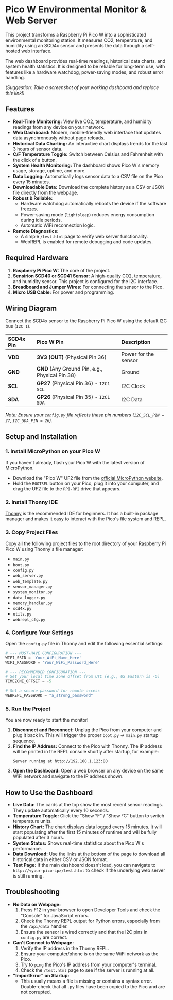 # Pico W Environmental Monitor & Web Server

This project transforms a Raspberry Pi Pico W into a sophisticated environmental monitoring station. It measures CO2, temperature, and humidity using an SCD4x sensor and presents the data through a self-hosted web interface.

The web dashboard provides real-time readings, historical data charts, and system health statistics. It is designed to be reliable for long-term use, with features like a hardware watchdog, power-saving modes, and robust error handling.

 
*(Suggestion: Take a screenshot of your working dashboard and replace this link!)*

## Features

-   **Real-Time Monitoring:** View live CO2, temperature, and humidity readings from any device on your network.
-   **Web Dashboard:** Modern, mobile-friendly web interface that updates data asynchronously without page reloads.
-   **Historical Data Charting:** An interactive chart displays trends for the last 3 hours of sensor data.
-   **C/F Temperature Toggle:** Switch between Celsius and Fahrenheit with the click of a button.
-   **System Health Monitoring:** The dashboard shows Pico W's memory usage, storage, uptime, and more.
-   **Data Logging:** Automatically logs sensor data to a CSV file on the Pico every 15 minutes.
-   **Downloadable Data:** Download the complete history as a CSV or JSON file directly from the webpage.
-   **Robust & Reliable:**
    -   Hardware watchdog automatically reboots the device if the software freezes.
    -   Power-saving mode (`lightsleep`) reduces energy consumption during idle periods.
    -   Automatic WiFi reconnection logic.
-   **Remote Diagnostics:**
    -   A simple `/test.html` page to verify web server functionality.
    -   WebREPL is enabled for remote debugging and code updates.

## Required Hardware

1.  **Raspberry Pi Pico W:** The core of the project.
2.  **Sensirion SCD40 or SCD41 Sensor:** A high-quality CO2, temperature, and humidity sensor. This project is configured for the I2C interface.
3.  **Breadboard and Jumper Wires:** For connecting the sensor to the Pico.
4.  **Micro USB Cable:** For power and programming.

## Wiring Diagram

Connect the SCD4x sensor to the Raspberry Pi Pico W using the default I2C bus (`I2C 1`).

| SCD4x Pin | Pico W Pin                                       | Description           |
| :-------- | :----------------------------------------------- | :-------------------- |
| **VDD**   | **3V3 (OUT)** (Physical Pin 36)                  | Power for the sensor  |
| **GND**   | **GND** (Any Ground Pin, e.g., Physical Pin 38)  | Ground                |
| **SCL**   | **GP27** (Physical Pin 36) - `I2C1 SCL`          | I2C Clock             |
| **SDA**   | **GP26** (Physical Pin 35) - `I2C1 SDA`          | I2C Data              |

*Note: Ensure your `config.py` file reflects these pin numbers (`I2C_SCL_PIN = 27`, `I2C_SDA_PIN = 26`).*

## Setup and Installation

### 1. Install MicroPython on your Pico W

If you haven't already, flash your Pico W with the latest version of MicroPython.
-   Download the "Pico W" UF2 file from the [official MicroPython website](https://micropython.org/download/RPI_PICO_W/).
-   Hold the `BOOTSEL` button on your Pico, plug it into your computer, and drag the UF2 file to the `RPI-RP2` drive that appears.

### 2. Install Thonny IDE

[Thonny](https://thonny.org/) is the recommended IDE for beginners. It has a built-in package manager and makes it easy to interact with the Pico's file system and REPL.

### 3. Copy Project Files

Copy all the following project files to the root directory of your Raspberry Pi Pico W using Thonny's file manager:

-   `main.py`
-   `boot.py`
-   `config.py`
-   `web_server.py`
-   `web_template.py`
-   `sensor_manager.py`
-   `system_monitor.py`
-   `data_logger.py`
-   `memory_handler.py`
-   `scd4x.py`
-   `utils.py`
-   `webrepl_cfg.py`

### 4. Configure Your Settings

Open the `config.py` file in Thonny and edit the following essential settings:

```python
# --- MUST-HAVE CONFIGURATION ---
WIFI_SSID = 'Your_WiFi_Name_Here'
WIFI_PASSWORD = 'Your_WiFi_Password_Here'

# --- RECOMMENDED CONFIGURATION ---
# Set your local time zone offset from UTC (e.g., US Eastern is -5)
TIMEZONE_OFFSET = -5 

# Set a secure password for remote access
WEBREPL_PASSWORD = "a_strong_password" 
```

### 5. Run the Project

You are now ready to start the monitor!

1.  **Disconnect and Reconnect:** Unplug the Pico from your computer and plug it back in. This will trigger the proper `boot.py` -> `main.py` startup sequence.
2.  **Find the IP Address:** Connect to the Pico with Thonny. The IP address will be printed in the REPL console shortly after startup, for example:
    ```
    Server running at http://192.168.1.123:80
    ```
3.  **Open the Dashboard:** Open a web browser on any device on the same WiFi network and navigate to the IP address shown.

## How to Use the Dashboard

-   **Live Data:** The cards at the top show the most recent sensor readings. They update automatically every 10 seconds.
-   **Temperature Toggle:** Click the "Show °F" / "Show °C" button to switch temperature units.
-   **History Chart:** The chart displays data logged every 15 minutes. It will start populating after the first 15 minutes of runtime and will be fully populated after 3 hours.
-   **System Status:** Shows real-time statistics about the Pico W's performance.
-   **Data Download:** Use the links at the bottom of the page to download all historical data in either CSV or JSON format.
-   **Test Page:** If the main dashboard doesn't load, you can navigate to `http://<your-pico-ip>/test.html` to check if the underlying web server is still running.

## Troubleshooting

-   **No Data on Webpage:**
    1.  Press F12 in your browser to open Developer Tools and check the "Console" for JavaScript errors.
    2.  Check the Thonny REPL output for Python errors, especially from the `/api/data` handler.
    3.  Ensure the sensor is wired correctly and that the I2C pins in `config.py` are correct.
-   **Can't Connect to Webpage:**
    1.  Verify the IP address in the Thonny REPL.
    2.  Ensure your computer/phone is on the same WiFi network as the Pico.
    3.  Try to `ping` the Pico's IP address from your computer's terminal.
    4.  Check the `/test.html` page to see if the server is running at all.
-   **"ImportError" on Startup:**
    -   This usually means a file is missing or contains a syntax error. Double-check that all `.py` files have been copied to the Pico and are not corrupted.
